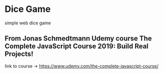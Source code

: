 # Dice Game
simple web dice game

## From Jonas Schmedtmann Udemy course The Complete JavaScript Course 2019: Build Real Projects!
link to course -> https://www.udemy.com/the-complete-javascript-course/
